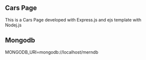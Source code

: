 ## Cars Page

This is a Cars Page developed with Express.js and ejs template with Nodej.js

## Mongodb

MONGODB_URI=mongodb://localhost/merndb
